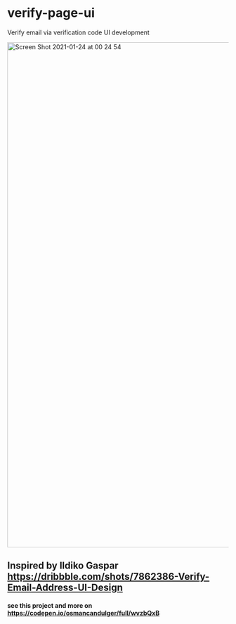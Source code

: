 # verify-page-ui
Verify email via verification code UI development

<img width="1150" alt="Screen Shot 2021-01-24 at 00 24 54" src="https://user-images.githubusercontent.com/59533680/105614456-a6587200-5dda-11eb-8ab6-635552a767c9.png">

## Inspired by Ildiko Gaspar https://dribbble.com/shots/7862386-Verify-Email-Address-UI-Design

#### see this project and more on https://codepen.io/osmancandulger/full/wvzbQxB
